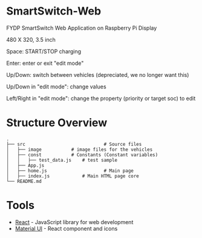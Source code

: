 # SmartSwitch-Web
FYDP SmartSwitch Web Application on Raspberry Pi Display

480 X 320, 3.5 inch

Space: START/STOP charging

Enter: enter or exit "edit mode"

Up/Down: switch between vehicles (depreciated, we no longer want this)

Up/Down in "edit mode": change values

Left/Right in "edit mode": change the property (priority or target soc) to edit

# Structure Overview
    .
    ├── src                     		# Source files
	│	├── image			# image files for the vehicles
	│	├── const			# Constants (Constant variables)
	│	│	├── test_data.js	# test sample
	│	├── App.js
	│	├── home.js                     # Main page
	│	├── index.js			# Main HTML page core
    └── README.md

# Tools
- [React] - JavaScript library for web development
- [Material UI] - React component and icons

[React]: <https://reactjs.org/>
[Material UI]: <https://material-ui.com/zh/>
